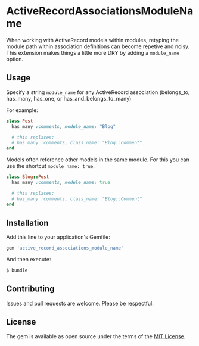 # ActiveRecordAssociationsModuleName
When working with ActiveRecord models within modules, retyping the module path within association definitions can become repetive and noisy. This extension makes things a little more DRY by adding a `module_name` option.

## Usage
Specify a string `module_name` for any ActiveRecord association (belongs_to, has_many, has_one, or has_and_belongs_to_many)

For example:

```ruby
class Post
  has_many :comments, module_name: "Blog"

  # this replaces:
  # has_many :comments, class_name: "Blog::Comment"
end

```

Models often reference other models in the same module. For this you can use the shortcut `module_name: true`.

```ruby
class Blog::Post
  has_many :comments, module_name: true

  # this replaces:
  # has_many :comments, class_name: "Blog::Comment"
end

```

## Installation
Add this line to your application's Gemfile:

```ruby
gem 'active_record_associations_module_name'
```

And then execute:
```bash
$ bundle
```

## Contributing
Issues and pull requests are welcome. Please be respectful.

## License
The gem is available as open source under the terms of the [MIT License](https://opensource.org/licenses/MIT).

